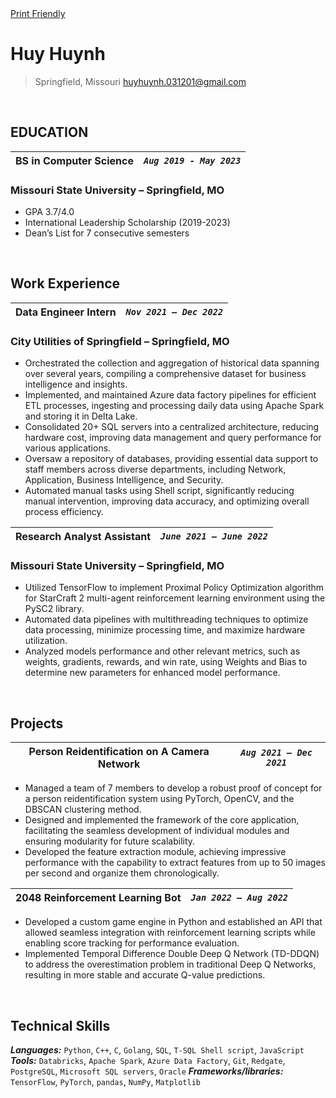 <div id="print-friendly">
    <a href="Resume - DA.pdf">Print Friendly</a>
</div>

# Huy Huynh

> Springfield, Missouri
> [huyhuynh.031201@gmail.com](mailto:huyhuynh.031201@gmail.com)

</br>

## EDUCATION

| BS in Computer Science | _`Aug 2019 - May 2023`_ |
| :--------------------: | :---------------------: |

### Missouri State University – Springfield, MO

- GPA 3.7/4.0
- International Leadership Scholarship (2019-2023)
- Dean’s List for 7 consecutive semesters

</br>

## Work Experience

| Data Engineer Intern | _`Nov 2021 – Dec 2022`_ |
| :------------------: | :---------------------: |

### City Utilities of Springfield – Springfield, MO

- Orchestrated the collection and aggregation of historical data spanning over several years, compiling a comprehensive dataset for business intelligence and insights.
- Implemented, and maintained Azure data factory pipelines for efficient ETL processes, ingesting and processing daily data using Apache Spark and storing it in Delta Lake.
- Consolidated 20+ SQL servers into a centralized architecture, reducing hardware cost, improving data management and query performance for various applications.
- Oversaw a repository of databases, providing essential data support to staff members across diverse departments, including Network, Application, Business Intelligence, and Security.
- Automated manual tasks using Shell script, significantly reducing manual intervention, improving data accuracy, and optimizing overall process efficiency.

| Research Analyst Assistant | _`June 2021 – June 2022`_ |
| :------------------------: | :-----------------------: |

### Missouri State University – Springfield, MO

- Utilized TensorFlow to implement Proximal Policy Optimization algorithm for StarCraft 2 multi-agent reinforcement learning environment using the PySC2 library.
- Automated data pipelines with multithreading techniques to optimize data processing, minimize processing time, and maximize hardware utilization.
- Analyzed models performance and other relevant metrics, such as weights, gradients, rewards, and win rate, using Weights and Bias to determine new parameters for enhanced model performance.

</br>

## Projects

| Person Reidentification on A Camera Network | _`Aug 2021 – Dec 2021`_ |
| :-----------------------------------------: | :---------------------: |

- Managed a team of 7 members to develop a robust proof of concept for a person reidentification system using PyTorch, OpenCV, and the DBSCAN clustering method.
- Designed and implemented the framework of the core application, facilitating the seamless development of individual modules and ensuring modularity for future scalability.
- Developed the feature extraction module, achieving impressive performance with the capability to extract features from up to 50 images per second and organize them chronologically.

| 2048 Reinforcement Learning Bot | _`Jan 2022 – Aug 2022`_ |
| :-----------------------------: | :---------------------: |

- Developed a custom game engine in Python and established an API that allowed seamless integration with reinforcement learning scripts while enabling score tracking for performance evaluation.
- Implemented Temporal Difference Double Deep Q Network (TD-DDQN) to address the overestimation problem in traditional Deep Q Networks, resulting in more stable and accurate Q-value predictions.

</br>

## Technical Skills

**_Languages:_** `Python`, `C++`, `C`, `Golang`, `SQL`, `T-SQL Shell script`, `JavaScript`
**_Tools:_** `Databricks`, `Apache Spark`, `Azure Data Factory`, `Git`, `Redgate`, `PostgreSQL`, `Microsoft SQL servers`, `Oracle`
**_Frameworks/libraries:_** `TensorFlow`, `PyTorch`, `pandas`, `NumPy`, `Matplotlib`
